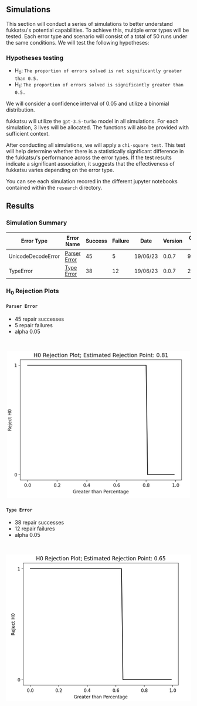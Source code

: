 ## Simulations

This section will conduct a series of simulations to better understand fukkatsu's potential capabilities. To achieve this, multiple error types will be tested. Each error type and scenario will consist of a total of 50 runs under the same conditions. We will test the following hypotheses:

### Hypotheses testing

- H<sub>0</sub>: `The proportion of errors solved is not significantly greater than 0.5.`
- H<sub>1</sub>: `The proportion of errors solved is significantly greater than 0.5.`

We will consider a confidence interval of 0.05 and utilize a binomial distribution.

fukkatsu will utilize the `gpt-3.5-turbo` model in all simulations. For each simulation, 3 lives will be allocated. The functions will also be provided with sufficient context. 

After conducting all simulations, we will apply a `chi-square test`. This test will help determine whether there is a statistically significant difference in the fukkatsu's performance across the error types. If the test results indicate a significant association, it suggests that the effectiveness of fukkatsu varies depending on the error type.


You can see each simulation recored in the different jupyter notebooks contained within the `research` directory.


## Results

### Simulation Summary

| Error Type | Error Name | Success | Failure |    Date    |   Version  | Commit ID | p-value | alpha |Rejected H<sub>0</sub> |
|------------|------------|---------|---------|------------|------------|-----------|---------|--------|-------|
|UnicodeDecodeError |  [Parser Error](https://github.com/maxmekiska/fukkatsu/blob/main/research/simulationNotebooks/fukkatsuParserError.ipynb) |   45    |   5     | 19/06/23 |   0.0.7  | 9d3ec24   | 2.104926011270436e-09 |0.05| Yes    |        
| TypeError |   [Type Error](https://github.com/maxmekiska/fukkatsu/blob/main/research/simulationNotebooks/fukkatsuTypeError.ipynb)  |   38     |   12    | 19/06/23 |   0.0.7     |2903c2a|   0.00015293200080179759 | 0.05 |  Yes  | 

### H<sub>0</sub> Rejection Plots

#### `Parser Error`

- 45 repair successes
- 5 repair failures
- alpha 0.05

<br>

<p align="center">
  <img src="../assets/rejectionPlotParserError.png" alt="Rejection Plot Parser Error" height="400">
</p>

#### `Type Error`

- 38 repair successes
- 12 repair failures
- alpha 0.05

<br>

<p align="center">
  <img src="../assets/rejectionPlotTypeError.png" alt="Rejection Plot Type Error" height="400">
</p>
